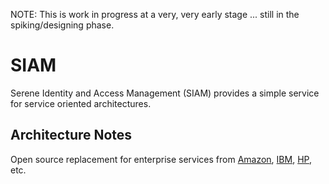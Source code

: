 NOTE:  This is work in progress at a very, very early stage ... still in the spiking/designing phase.

SIAM
====

Serene Identity and Access Management (SIAM) provides a simple service for service oriented architectures.

Architecture Notes
-------------------------

Open source replacement for enterprise services from [Amazon](http://aws.amazon.com/iam/), [IBM](http://www-935.ibm.com/services/us/en/it-services/security-services/identity-and-access-management-services/), [HP](http://www8.hp.com/us/en/business-services/it-services.html?compURI=1079088#.VBHWEy5dXGw), etc.

